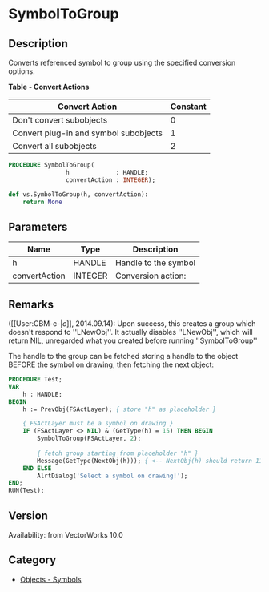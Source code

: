 # SymbolToGroup

## Description
Converts referenced symbol to group using the specified conversion options.

**Table - Convert Actions**

| Convert Action                     | Constant |
|-------------------------------------|----------|
| Don't convert subobjects            | 0        |
| Convert plug-in and symbol subobjects| 1       |
| Convert all subobjects              | 2        |

```pascal
PROCEDURE SymbolToGroup(
				h             : HANDLE;
				convertAction : INTEGER);
```

```python
def vs.SymbolToGroup(h, convertAction):
    return None
```

## Parameters
|Name|Type|Description|
|---|---|---|
|h|HANDLE|Handle to the symbol|
|convertAction|INTEGER|Conversion action:|0 - don't convert subobjects|1 - convert subobjects that are plug-ins and symbols|2 - convert all subobjects|

## Remarks
([[User:CBM-c-|_c_]], 2014.09.14): Upon success, this creates a group which doesn't respond to ''LNewObj''. It actually disables ''LNewObj'', which will return NIL, unregarded what you created before running ''SymbolToGroup''

The handle to the group can be fetched storing a handle to the object BEFORE the symbol on drawing, then fetching the next object:
```pascal
PROCEDURE Test;
VAR
	h : HANDLE;
BEGIN
	h := PrevObj(FSActLayer); { store "h" as placeholder }

	{ FSActLayer must be a symbol on drawing }
	IF (FSActLayer <> NIL) & (GetType(h) = 15) THEN BEGIN
		SymbolToGroup(FSActLayer, 2);
		
		{ fetch group starting from placeholder "h" }
		Message(GetType(NextObj(h))); { <-- NextObj(h) should return 11: is the new group }
	END ELSE
		AlrtDialog('Select a symbol on drawing!');
END;
RUN(Test);
```

## Version
Availability: from VectorWorks 10.0

## Category
* [Objects - Symbols](../Categories/Objects%20-%20Symbols.md)
